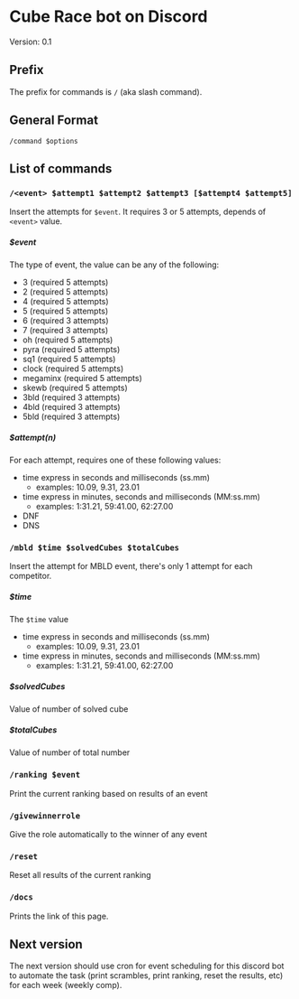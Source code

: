 # Cube Race bot on Discord

Version: 0.1

## Prefix

The prefix for commands is `/` (aka slash command).

## General Format

`/command $options`

## List of commands

### `/<event> $attempt1 $attempt2 $attempt3 [$attempt4 $attempt5]`

Insert the attempts for `$event`. It requires 3 or 5 attempts, depends of `<event>` value.

##### $event

The type of event, the value can be any of the following:

- 3 (required 5 attempts)
- 2 (required 5 attempts)
- 4 (required 5 attempts)
- 5 (required 5 attempts)
- 6 (required 3 attempts)
- 7 (required 3 attempts)
- oh (required 5 attempts)
- pyra (required 5 attempts)
- sq1 (required 5 attempts)
- clock (required 5 attempts)
- megaminx (required 5 attempts)
- skewb (required 5 attempts)
- 3bld (required 3 attempts)
- 4bld (required 3 attempts)
- 5bld (required 3 attempts)

##### $attempt(n)
For each attempt, requires one of these following values:

- time express in seconds and milliseconds (ss.mm)
  - examples: 10.09, 9.31, 23.01
- time express in minutes, seconds and milliseconds (MM:ss.mm)
  - examples: 1:31.21, 59:41.00, 62:27.00
- DNF
- DNS

### `/mbld $time $solvedCubes $totalCubes`

Insert the attempt for MBLD event, there's only 1 attempt for each competitor.

##### $time

The `$time` value

- time express in seconds and milliseconds (ss.mm)
  - examples: 10.09, 9.31, 23.01
- time express in minutes, seconds and milliseconds (MM:ss.mm)
  - examples: 1:31.21, 59:41.00, 62:27.00

##### $solvedCubes
Value of number of solved cube

##### $totalCubes
Value of number of total number

### `/ranking $event`
Print the current ranking based on results of an event

### `/givewinnerrole`
Give the role automatically to the winner of any event

### `/reset`
Reset all results of the current ranking

### `/docs`
Prints the link of this page.

## Next version
The next version should use cron for event scheduling for this discord bot to automate the task (print scrambles, print ranking, reset the results, etc) for each week (weekly comp).